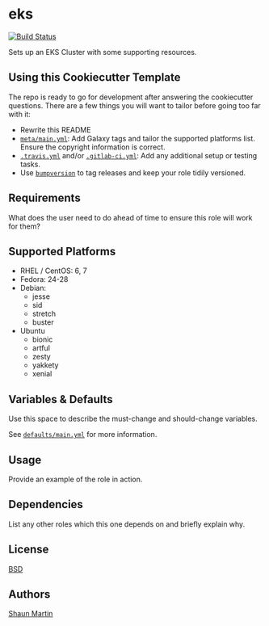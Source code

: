 # eks

[![Build Status](https://travis-ci.org/inhumantsar/ansible-role-eks.svg?branch=master)](https://travis-ci.org/inhumantsar/ansible-role-eks)

Sets up an EKS Cluster with some supporting resources.

## Using this Cookiecutter Template
The repo is ready to go for development after answering the cookiecutter questions. There are a few things you will want to tailor before going too far with it:

* Rewrite this README
* [`meta/main.yml`](meta/main.yml): Add Galaxy tags and tailor the supported platforms list. Ensure the copyright information is correct.
* [`.travis.yml`](.travis.yml) and/or [`.gitlab-ci.yml`](.gitlab-ci.yml): Add any additional setup or testing tasks.
* Use [`bumpversion`](https://github.com/peritus/bumpversion) to tag releases and keep your role tidily versioned.

## Requirements

What does the user need to do ahead of time to ensure this role will work for them?

## Supported Platforms

* RHEL / CentOS: 6, 7      
* Fedora: 24-28      
* Debian:
    - jesse
    - sid
    - stretch
    - buster      
* Ubuntu
    - bionic
    - artful
    - zesty
    - yakkety
    - xenial


## Variables & Defaults

Use this space to describe the must-change and should-change variables.

See [`defaults/main.yml`](defaults/main.yml) for more information.

## Usage

Provide an example of the role in action.

## Dependencies

List any other roles which this one depends on and briefly explain why.

## License
[BSD](LICENSE)

## Authors
[Shaun Martin](https://github.com/inhumantsar)